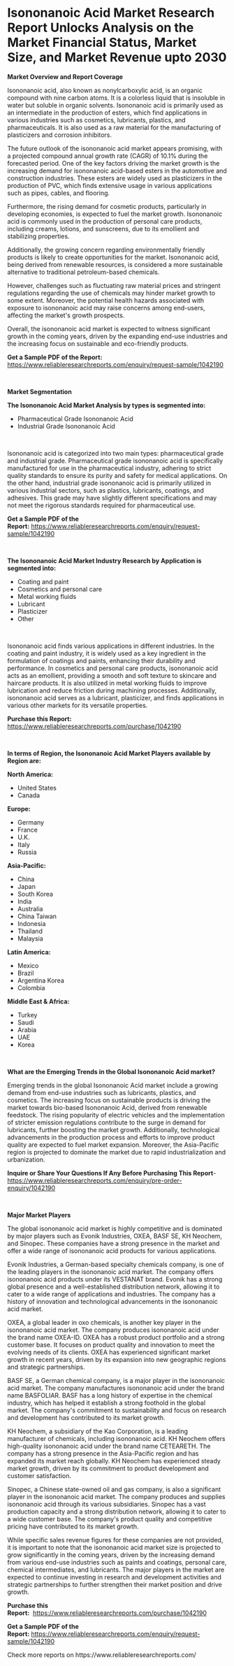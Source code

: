<p><h1>Isononanoic Acid Market Research Report Unlocks Analysis on the Market Financial Status, Market Size, and Market Revenue upto 2030</h1></p><p><strong>Market Overview and Report Coverage</strong></p>
<p><p>Isononanoic acid, also known as nonylcarboxylic acid, is an organic compound with nine carbon atoms. It is a colorless liquid that is insoluble in water but soluble in organic solvents. Isononanoic acid is primarily used as an intermediate in the production of esters, which find applications in various industries such as cosmetics, lubricants, plastics, and pharmaceuticals. It is also used as a raw material for the manufacturing of plasticizers and corrosion inhibitors.</p><p>The future outlook of the isononanoic acid market appears promising, with a projected compound annual growth rate (CAGR) of 10.1% during the forecasted period. One of the key factors driving the market growth is the increasing demand for isononanoic acid-based esters in the automotive and construction industries. These esters are widely used as plasticizers in the production of PVC, which finds extensive usage in various applications such as pipes, cables, and flooring.</p><p>Furthermore, the rising demand for cosmetic products, particularly in developing economies, is expected to fuel the market growth. Isononanoic acid is commonly used in the production of personal care products, including creams, lotions, and sunscreens, due to its emollient and stabilizing properties.</p><p>Additionally, the growing concern regarding environmentally friendly products is likely to create opportunities for the market. Isononanoic acid, being derived from renewable resources, is considered a more sustainable alternative to traditional petroleum-based chemicals.</p><p>However, challenges such as fluctuating raw material prices and stringent regulations regarding the use of chemicals may hinder market growth to some extent. Moreover, the potential health hazards associated with exposure to isononanoic acid may raise concerns among end-users, affecting the market's growth prospects.</p><p>Overall, the isononanoic acid market is expected to witness significant growth in the coming years, driven by the expanding end-use industries and the increasing focus on sustainable and eco-friendly products.</p></p>
<p><strong>Get a Sample PDF of the Report:</strong> <a href="https://www.reliableresearchreports.com/enquiry/request-sample/1042190">https://www.reliableresearchreports.com/enquiry/request-sample/1042190</a></p>
<p>&nbsp;</p>
<p><strong>Market Segmentation</strong></p>
<p><strong>The Isononanoic Acid Market Analysis by types is segmented into:</strong></p>
<p><ul><li>Pharmaceutical Grade Isononanoic Acid</li><li>Industrial Grade Isononanoic Acid</li></ul></p>
<p>&nbsp;</p>
<p><p>Isononanoic acid is categorized into two main types: pharmaceutical grade and industrial grade. Pharmaceutical grade isononanoic acid is specifically manufactured for use in the pharmaceutical industry, adhering to strict quality standards to ensure its purity and safety for medical applications. On the other hand, industrial grade isononanoic acid is primarily utilized in various industrial sectors, such as plastics, lubricants, coatings, and adhesives. This grade may have slightly different specifications and may not meet the rigorous standards required for pharmaceutical use.</p></p>
<p><strong>Get a Sample PDF of the Report:</strong>&nbsp;<a href="https://www.reliableresearchreports.com/enquiry/request-sample/1042190">https://www.reliableresearchreports.com/enquiry/request-sample/1042190</a></p>
<p>&nbsp;</p>
<p><strong>The Isononanoic Acid Market Industry Research by Application is segmented into:</strong></p>
<p><ul><li>Coating and paint</li><li>Cosmetics and personal care</li><li>Metal working fluids</li><li>Lubricant</li><li>Plasticizer</li><li>Other</li></ul></p>
<p>&nbsp;</p>
<p><p>Isononanoic acid finds various applications in different industries. In the coating and paint industry, it is widely used as a key ingredient in the formulation of coatings and paints, enhancing their durability and performance. In cosmetics and personal care products, isononanoic acid acts as an emollient, providing a smooth and soft texture to skincare and haircare products. It is also utilized in metal working fluids to improve lubrication and reduce friction during machining processes. Additionally, isononanoic acid serves as a lubricant, plasticizer, and finds applications in various other markets for its versatile properties.</p></p>
<p><strong>Purchase this Report:</strong>&nbsp; <a href="https://www.reliableresearchreports.com/purchase/1042190">https://www.reliableresearchreports.com/purchase/1042190</a></p>
<p>&nbsp;</p>
<p><strong>In terms of Region, the Isononanoic Acid Market Players available by Region are:</strong></p>
<p>
    <p> <strong> North America: </strong>
        <ul>
            <li>United States</li>
            <li>Canada</li>
        </ul>
        </p> 
    <p> <strong> Europe: </strong>
        <ul>
            <li>Germany</li>
            <li>France</li>
            <li>U.K.</li>
            <li>Italy</li>
            <li>Russia</li>
        </ul>
        </p> 
    <p> <strong> Asia-Pacific: </strong>
        <ul>
            <li>China</li>
            <li>Japan</li>
            <li>South Korea</li>
            <li>India</li>
            <li>Australia</li>
            <li>China Taiwan</li>
            <li>Indonesia</li>
            <li>Thailand</li>
            <li>Malaysia</li>
        </ul>
        </p> 
    <p> <strong> Latin America: </strong>
        <ul>
            <li>Mexico</li>
            <li>Brazil</li>
            <li>Argentina Korea</li>
            <li>Colombia</li>
        </ul>
        </p> 
    <p> <strong> Middle East & Africa: </strong>
        <ul>
            <li>Turkey</li>
            <li>Saudi</li>
            <li>Arabia</li>
            <li>UAE</li>
            <li>Korea</li>
        </ul>
    </p>
    </p>
<p>&nbsp;</p>
<p><strong>What are the Emerging Trends in the Global Isononanoic Acid market?</strong></p>
<p><p>Emerging trends in the global Isononanoic Acid market include a growing demand from end-use industries such as lubricants, plastics, and cosmetics. The increasing focus on sustainable products is driving the market towards bio-based Isononanoic Acid, derived from renewable feedstock. The rising popularity of electric vehicles and the implementation of stricter emission regulations contribute to the surge in demand for lubricants, further boosting the market growth. Additionally, technological advancements in the production process and efforts to improve product quality are expected to fuel market expansion. Moreover, the Asia-Pacific region is projected to dominate the market due to rapid industrialization and urbanization.</p></p>
<p><strong>Inquire or Share Your Questions If Any Before Purchasing This Report</strong>- <a href="https://www.reliableresearchreports.com/enquiry/pre-order-enquiry/1042190">https://www.reliableresearchreports.com/enquiry/pre-order-enquiry/1042190</a></p>
<p>&nbsp;</p>
<p><strong>Major Market Players</strong></p>
<p><p>The global isononanoic acid market is highly competitive and is dominated by major players such as Evonik Industries, OXEA, BASF SE, KH Neochem, and Sinopec. These companies have a strong presence in the market and offer a wide range of isononanoic acid products for various applications.</p><p>Evonik Industries, a German-based specialty chemicals company, is one of the leading players in the isononanoic acid market. The company offers isononanoic acid products under its VESTANAT brand. Evonik has a strong global presence and a well-established distribution network, allowing it to cater to a wide range of applications and industries. The company has a history of innovation and technological advancements in the isononanoic acid market.</p><p>OXEA, a global leader in oxo chemicals, is another key player in the isononanoic acid market. The company produces isononanoic acid under the brand name OXEA-ID. OXEA has a robust product portfolio and a strong customer base. It focuses on product quality and innovation to meet the evolving needs of its clients. OXEA has experienced significant market growth in recent years, driven by its expansion into new geographic regions and strategic partnerships.</p><p>BASF SE, a German chemical company, is a major player in the isononanoic acid market. The company manufactures isononanoic acid under the brand name BASFOLIAR. BASF has a long history of expertise in the chemical industry, which has helped it establish a strong foothold in the global market. The company's commitment to sustainability and focus on research and development has contributed to its market growth.</p><p>KH Neochem, a subsidiary of the Kao Corporation, is a leading manufacturer of chemicals, including isononanoic acid. KH Neochem offers high-quality isononanoic acid under the brand name CETEARETH. The company has a strong presence in the Asia-Pacific region and has expanded its market reach globally. KH Neochem has experienced steady market growth, driven by its commitment to product development and customer satisfaction.</p><p>Sinopec, a Chinese state-owned oil and gas company, is also a significant player in the isononanoic acid market. The company produces and supplies isononanoic acid through its various subsidiaries. Sinopec has a vast production capacity and a strong distribution network, allowing it to cater to a wide customer base. The company's product quality and competitive pricing have contributed to its market growth.</p><p>While specific sales revenue figures for these companies are not provided, it is important to note that the isononanoic acid market size is projected to grow significantly in the coming years, driven by the increasing demand from various end-use industries such as paints and coatings, personal care, chemical intermediates, and lubricants. The major players in the market are expected to continue investing in research and development activities and strategic partnerships to further strengthen their market position and drive growth.</p></p>
<p><strong>Purchase this Report:</strong>&nbsp;&nbsp;<a href="https://www.reliableresearchreports.com/purchase/1042190">https://www.reliableresearchreports.com/purchase/1042190</a></p>
<p></p>
<p><strong>Get a Sample PDF of the Report:</strong>&nbsp;<a href="https://www.reliableresearchreports.com/enquiry/request-sample/1042190">https://www.reliableresearchreports.com/enquiry/request-sample/1042190</a></p>
<p>Check more reports on https://www.reliableresearchreports.com/</p>